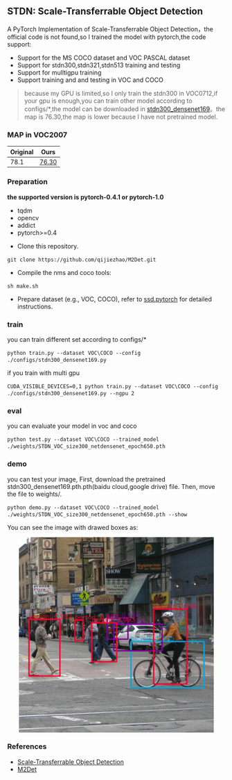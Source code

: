 ## STDN: Scale-Transferrable Object Detection ##
A PyTorch Implementation of Scale-Transferrable Object Detection，the official code is not found,so I trained the 
model with pytorch,the code support: 

  * Support for the MS COCO dataset and VOC PASCAL dataset
  * Support for stdn300,stdn321,stdn513 training and testing
  * Support for mulltigpu training
  * Support training and and testing in VOC and COCO 
 
> because my GPU is limited,so I only train the stdn300 in VOC0712,if your gpu is enough,you can train other model according to configs/*,the model can be downloaded in [stdn300_densenet169](https://drive.google.com/file/d/1msbqNYSTppVCCsAIHfuA-70dzopIITNQ/view?usp=sharing)。the map is 76.30,the map is lower because I have not  pretrained model.

### MAP in VOC2007

| 	Original|   Ours	|
| --------- |-----------|
|	78.1    |    [76.30](https://drive.google.com/file/d/1msbqNYSTppVCCsAIHfuA-70dzopIITNQ/view?usp=sharing)  |


### Preparation
**the supported version is pytorch-0.4.1 or pytorch-1.0**  
* tqdm
* opencv
* addict
* pytorch>=0.4

- Clone this repository.
```Shell
git clone https://github.com/qijiezhao/M2Det.git
```
- Compile the nms and coco tools:

```Shell
sh make.sh
```

- Prepare dataset (e.g., VOC, COCO), refer to [ssd.pytorch](https://github.com/amdegroot/ssd.pytorch) for detailed instructions.
### train
you can train different set according to configs/*  
```
python train.py --dataset VOC\COCO --config ./configs/stdn300_densenet169.py  
```  
if you train with multi gpu    
```  
CUDA_VISIBLE_DEVICES=0,1 python train.py --dataset VOC\COCO --config ./configs/stdn300_densenet169.py --ngpu 2
```
### eval
you can evaluate your model in  voc and coco  
```
python test.py --dataset VOC\COCO --trained_model ./weights/STDN_VOC_size300_netdensenet_epoch650.pth 
```
### demo 
you can test your image, First, download the pretrained stdn300_densenet169.pth.pth(baidu cloud,google drive) file. Then, move the file to weights/.
```
python demo.py --dataset VOC\COCO --trained_model ./weights/STDN_VOC_size300_netdensenet_epoch650.pth --show  
```
You can see the image with drawed boxes as:
<div align=center><img src="imgs/VOC/im_res/street_stdn.jpg" width="450" hegiht="163" align=center />

<div align=left>

### References
* [Scale-Transferrable Object Detection](http://openaccess.thecvf.com/content_cvpr_2018/CameraReady/1376.pdf)
* [M2Det](https://github.com/qijiezhao/M2Det)





